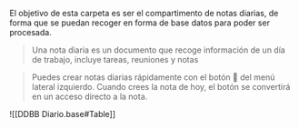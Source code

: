 El objetivo de esta carpeta es ser el compartimento de notas diarias, de forma que se puedan recoger en forma de base datos para poder ser procesada.

> Una nota diaria es un documento que recoge información de un día de trabajo, incluye tareas, reuniones y notas

> Puedes crear notas diarias rápidamente con el botón 📄 del menú lateral izquierdo. Cuando crees la nota de hoy, el botón se convertirá en un acceso directo a la nota.

![[DDBB Diario.base#Table]]